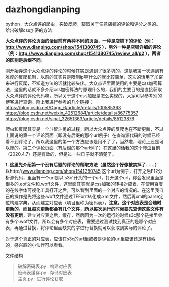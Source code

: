 # dazhongdianping
python，大众点评的爬虫，突破反爬，获取关于任意店铺的评论和评分之类的。给出破解css加密的方法

**大众点评的评论页面的话目前有两种不同的页面，一种是店铺下的评论（例：http://www.dianping.com/shop/1541380745 ），另外一种是店铺详细的评论（例：http://www.dianping.com/shop/1541380745/review_all/p2 ），两者的区别是后缀不同。**

刚开始弄这个大众点评的评论的时候其实是遇到了很多坑的，这是我第一次遇到有难度的反爬机制，以前的其实只是限制ip啊什么的就比较简单，这次的话用了加密来进行反爬，不知道方法的话就比较头疼。大众点评里面使用的主要是css加密算法，这里的话就不多介绍css加密算法的原理什么的，我们的主要目的是直接获取大众点评的评论代码嘛，所以关于这个css加密是怎么实现的，大家可以参考别的博客进行查询。附上我进行参考的几个链接：  
https://blog.csdn.net/Obgo_6/article/details/100585363  
https://blog.csdn.net/weixin_42512684/article/details/86775357  
https://blog.csdn.net/sinat_32651363/article/details/85123876

爬虫和反爬其实是一个斗智斗勇的过程，所以大众点评的反爬也在不断更新，不过上面说的第一个评论页面（即没有后缀的那个url例子）在查询源代码的时候已经看不到评论了，所以我这里的第一个方法应该是用不了了，当然啦，理论上还是可以爬的。第二个评论页面（有后缀的那个url例子）在这里的话我的这个爬虫目前（2020.4.7）还是有效的，但是过一些日子就不清楚了。

**1. 这里先介绍第一个没有后缀的评论的爬取方法（虽然这个好像被禁掉了……）**
以http://www.dianping.com/shop/1541380745 这个url为例子，打开之后F12分析源代码，里面有一个url是以's3c'开头的一个url，打开这个url，你会发现里面是很多的.eof文件和.woff文件，这里面其实就是css加密的转换对应表，在使用百度的在线字体可视化工具打开之后，可以看到里面的一个对应的情况的。在这里我自己的操作是先将这些.woff文件通过TFFont转化成.xml文件，然后再xml的parse定位构建字典，从而建立对应表（项目里称为密码表），**注意，这个对应表是会随时更新的，而且每次更新都会有几个文件，所以每次运行的时候要先查询这些文件有没有更新**，建立对应表之后，缓存，然后因为一次的运行的时候s3c那个链接里会有多个.woff文件，所以会有多个对应表，需要通过测试找到真正的是哪个对应表，再通过替换，将评论里面缺失的字进行替换就可以获取到实际的评论了。

对于这个真正的对应表，应该在s3c的url里或者是评论的url里应该还是有线索的，感兴趣的小伙伴可以看看。

文件结构

> 破解密码表.py : 构建对应表  
> 密码表缓存.py : 存储对应表  
> 主页.py : 进行评论获取  


